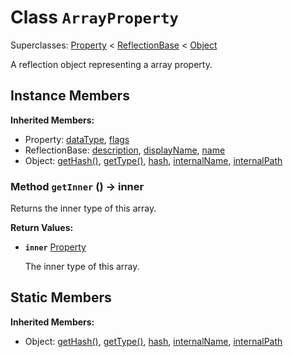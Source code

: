 # Class <code>ArrayProperty</code>

Superclasses: <a href="Property.md">Property</a> < <a href="ReflectionBase.md">ReflectionBase</a> < <a href="Object.md">Object</a>

A reflection object representing a array property.
## Instance Members
<b>Inherited Members:</b>
- Property: <a href="Property.md#user-content-data-type">dataType</a>, <a href="Property.md#user-content-flags">flags</a>
- ReflectionBase: <a href="ReflectionBase.md#user-content-description">description</a>, <a href="ReflectionBase.md#user-content-display-name">displayName</a>, <a href="ReflectionBase.md#user-content-name">name</a>
- Object: <a href="Object.md#user-content-get-hash">getHash()</a>, <a href="Object.md#user-content-get-type">getType()</a>, <a href="Object.md#user-content-hash">hash</a>, <a href="Object.md#user-content-internal-name">internalName</a>, <a href="Object.md#user-content-internal-path">internalPath</a>
### Method <code id="get-inner">getInner</code> () → inner
Returns the inner type of this array.


<b>Return Values:</b>

- <code><b>inner</b></code> <a href="Property.md">Property</a>

  The inner type of this array.
## Static Members
<b>Inherited Members:</b>
- Object: <a href="Object.md#user-content-s-get-hash">getHash()</a>, <a href="Object.md#user-content-s-get-type">getType()</a>, <a href="Object.md#user-content-s-hash">hash</a>, <a href="Object.md#user-content-s-internal-name">internalName</a>, <a href="Object.md#user-content-s-internal-path">internalPath</a>